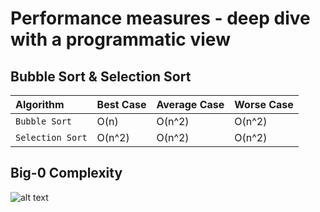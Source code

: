 # Performance measures - deep dive with a programmatic view

## Bubble Sort & Selection Sort

| Algorithm | Best Case | Average Case | Worse Case |
|:--- | :--- | :--- | :---|
| `Bubble Sort` | O(n)    | O(n^2)       | O(n^2)   |
| `Selection Sort` | O(n^2) | O(n^2)     | O(n^2)   |


## Big-0 Complexity
![alt text](https://github.com/Zioq/Python-Programming-CS-Algorithms-and-Data-Structures/blob/master/11.Performacne%20measures/big-O%20Complexity.png?raw=true) 
